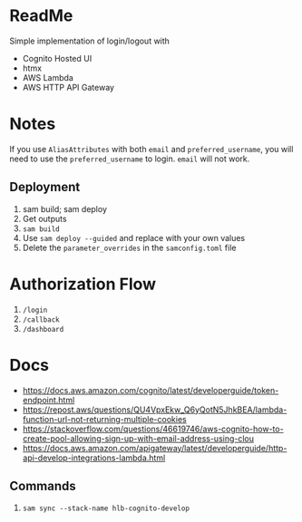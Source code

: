 # ReadMe

Simple implementation of login/logout with
- Cognito Hosted UI
- htmx
- AWS Lambda
- AWS HTTP API Gateway

# Notes
If you use `AliasAttributes` with both `email` and `preferred_username`, you will need to use the `preferred_username` to login. `email` will not work.

## Deployment
1. sam build; sam deploy
2. Get outputs
3. `sam build`
4. Use `sam deploy --guided` and replace with your own values
5. Delete the `parameter_overrides` in the `samconfig.toml` file

# Authorization Flow
1. `/login`
2. `/callback`
3. `/dashboard`

# Docs
- https://docs.aws.amazon.com/cognito/latest/developerguide/token-endpoint.html
- https://repost.aws/questions/QU4VpxEkw_Q6yQotN5JhkBEA/lambda-function-url-not-returning-multiple-cookies
- https://stackoverflow.com/questions/46619746/aws-cognito-how-to-create-pool-allowing-sign-up-with-email-address-using-clou
- https://docs.aws.amazon.com/apigateway/latest/developerguide/http-api-develop-integrations-lambda.html

## Commands
1. `sam sync --stack-name hlb-cognito-develop`
